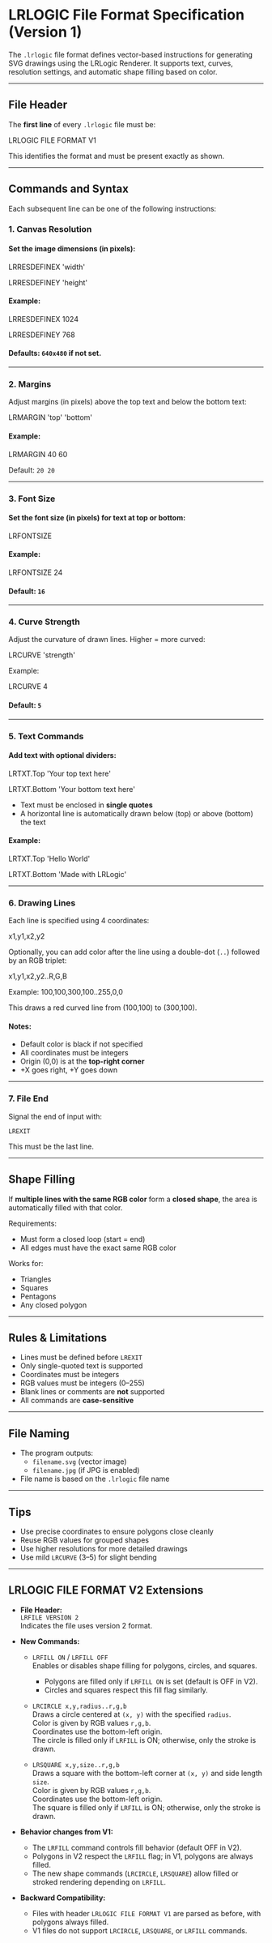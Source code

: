 # LRLOGIC File Format Specification (Version 1)

The `.lrlogic` file format defines vector-based instructions for generating SVG drawings using the LRLogic Renderer. It supports text, curves, resolution settings, and automatic shape filling based on color.

---

## File Header

The **first line** of every `.lrlogic` file must be:

LRLOGIC FILE FORMAT V1

This identifies the format and must be present exactly as shown.

---

## Commands and Syntax

Each subsequent line can be one of the following instructions:

### 1. Canvas Resolution

#### Set the image dimensions (in pixels):

LRRESDEFINEX 'width'

LRRESDEFINEY 'height'

#### Example:

LRRESDEFINEX 1024

LRRESDEFINEY 768

#### Defaults: `640x480` if not set.

---

### 2. Margins

Adjust margins (in pixels) above the top text and below the bottom text:

LRMARGIN 'top' 'bottom'

#### Example:

LRMARGIN 40 60

Default: `20 20`

---

### 3. Font Size

#### Set the font size (in pixels) for text at top or bottom:

LRFONTSIZE <size>

#### Example:

LRFONTSIZE 24


#### Default: `16`

---

### 4. Curve Strength

Adjust the curvature of drawn lines. Higher = more curved:

LRCURVE 'strength'


Example:

LRCURVE 4


#### Default: `5`

---

### 5. Text Commands

#### Add text with optional dividers:

LRTXT.Top 'Your top text here'

LRTXT.Bottom 'Your bottom text here'


- Text must be enclosed in **single quotes**
- A horizontal line is automatically drawn below (top) or above (bottom) the text

#### Example:

LRTXT.Top 'Hello World'

LRTXT.Bottom 'Made with LRLogic'


---

### 6. Drawing Lines

Each line is specified using 4 coordinates:

x1,y1,x2,y2

Optionally, you can add color after the line using a double-dot (`..`) followed by an RGB triplet:

x1,y1,x2,y2..R,G,B

Example:
100,100,300,100..255,0,0

This draws a red curved line from (100,100) to (300,100).

#### Notes:
- Default color is black if not specified
- All coordinates must be integers
- Origin (0,0) is at the **top-right corner**
- +X goes right, +Y goes down

---

### 7. File End

Signal the end of input with:

    LREXIT

This must be the last line.

---

##  Shape Filling

If **multiple lines with the same RGB color** form a **closed shape**, the area is automatically filled with that color.

Requirements:
- Must form a closed loop (start = end)
- All edges must have the exact same RGB color

Works for:
- Triangles
- Squares
- Pentagons
- Any closed polygon

---


## Rules & Limitations

- Lines must be defined before `LREXIT`
- Only single-quoted text is supported
- Coordinates must be integers
- RGB values must be integers (0–255)
- Blank lines or comments are **not** supported
- All commands are **case-sensitive**

---

##  File Naming

- The program outputs:
  - `filename.svg` (vector image)
  - `filename.jpg` (if JPG is enabled)
- File name is based on the `.lrlogic` file name

---

## Tips

- Use precise coordinates to ensure polygons close cleanly
- Reuse RGB values for grouped shapes
- Use higher resolutions for more detailed drawings
- Use mild `LRCURVE` (3–5) for slight bending

---

## LRLOGIC FILE FORMAT V2 Extensions

- **File Header:**  
  `LRFILE VERSION 2`  
  Indicates the file uses version 2 format.

- **New Commands:**

  - `LRFILL ON` / `LRFILL OFF`  
    Enables or disables shape filling for polygons, circles, and squares.  
    - Polygons are filled only if `LRFILL ON` is set (default is OFF in V2).  
    - Circles and squares respect this fill flag similarly.

  - `LRCIRCLE x,y,radius..r,g,b`  
    Draws a circle centered at `(x, y)` with the specified `radius`.  
    Color is given by RGB values `r,g,b`.  
    Coordinates use the bottom-left origin.  
    The circle is filled only if `LRFILL` is ON; otherwise, only the stroke is drawn.

  - `LRSQUARE x,y,size..r,g,b`  
    Draws a square with the bottom-left corner at `(x, y)` and side length `size`.  
    Color is given by RGB values `r,g,b`.  
    Coordinates use the bottom-left origin.  
    The square is filled only if `LRFILL` is ON; otherwise, only the stroke is drawn.

- **Behavior changes from V1:**  
  - The `LRFILL` command controls fill behavior (default OFF in V2).  
  - Polygons in V2 respect the `LRFILL` flag; in V1, polygons are always filled.  
  - The new shape commands (`LRCIRCLE`, `LRSQUARE`) allow filled or stroked rendering depending on `LRFILL`.

- **Backward Compatibility:**  
  - Files with header `LRLOGIC FILE FORMAT V1` are parsed as before, with polygons always filled.  
  - V1 files do not support `LRCIRCLE`, `LRSQUARE`, or `LRFILL` commands.
